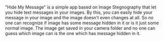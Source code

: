 "Hide My Message" is a simple app based on Image Stegnography that let you hide text messages in your images. By this, you can easily hide your message in your image and the image doesn't even changes at all. So no one can recognize if image has some message hidden in it or is it just some normal image. The image get saved in your camera folder and no one can guess which image can is the one which has message hidden in it.

